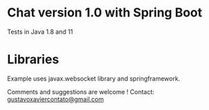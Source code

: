 # Chat version 1.0 with Spring Boot
Tests in Java 1.8 and 11
# Libraries
Example uses javax.websocket library and springframework.

Comments and suggestions are welcome !
Contact: gustavoxaviercontato@gmail.com
